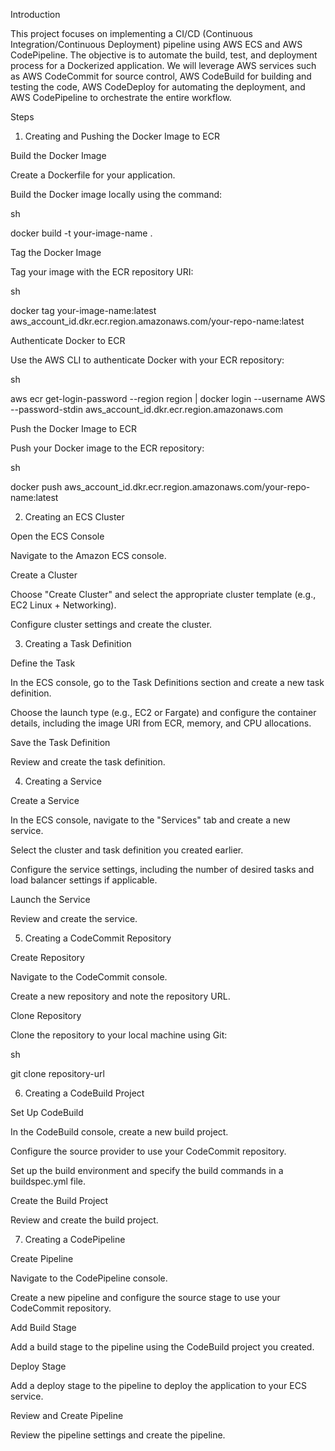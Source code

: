 Introduction 

This project focuses on implementing a CI/CD (Continuous Integration/Continuous Deployment) pipeline using AWS ECS and AWS CodePipeline. The objective is to automate the build, test, and deployment process for a Dockerized application. We will leverage AWS services such as AWS CodeCommit for source control, AWS CodeBuild for building and testing the code, AWS CodeDeploy for automating the deployment, and AWS CodePipeline to orchestrate the entire workflow. 

Steps 

1. Creating and Pushing the Docker Image to ECR 

Build the Docker Image 

Create a Dockerfile for your application. 

Build the Docker image locally using the command: 

sh 

docker build -t your-image-name . 

Tag the Docker Image 

Tag your image with the ECR repository URI: 

sh 

docker tag your-image-name:latest aws_account_id.dkr.ecr.region.amazonaws.com/your-repo-name:latest 

Authenticate Docker to ECR 

Use the AWS CLI to authenticate Docker with your ECR repository: 

sh 

aws ecr get-login-password --region region | docker login --username AWS --password-stdin aws_account_id.dkr.ecr.region.amazonaws.com 

Push the Docker Image to ECR 

Push your Docker image to the ECR repository: 

sh 

docker push aws_account_id.dkr.ecr.region.amazonaws.com/your-repo-name:latest 

2. Creating an ECS Cluster 

Open the ECS Console 

Navigate to the Amazon ECS console. 

Create a Cluster 

Choose "Create Cluster" and select the appropriate cluster template (e.g., EC2 Linux + Networking). 

Configure cluster settings and create the cluster. 

3. Creating a Task Definition 

Define the Task 

In the ECS console, go to the Task Definitions section and create a new task definition. 

Choose the launch type (e.g., EC2 or Fargate) and configure the container details, including the image URI from ECR, memory, and CPU allocations. 

Save the Task Definition 

Review and create the task definition. 

4. Creating a Service 

Create a Service 

In the ECS console, navigate to the "Services" tab and create a new service. 

Select the cluster and task definition you created earlier. 

Configure the service settings, including the number of desired tasks and load balancer settings if applicable. 

Launch the Service 

Review and create the service. 

5. Creating a CodeCommit Repository 

Create Repository 

Navigate to the CodeCommit console. 

Create a new repository and note the repository URL. 

Clone Repository 

Clone the repository to your local machine using Git: 

sh 

git clone repository-url 

6. Creating a CodeBuild Project 

Set Up CodeBuild 

In the CodeBuild console, create a new build project. 

Configure the source provider to use your CodeCommit repository. 

Set up the build environment and specify the build commands in a buildspec.yml file. 

Create the Build Project 

Review and create the build project. 

7. Creating a CodePipeline 

Create Pipeline 

Navigate to the CodePipeline console. 

Create a new pipeline and configure the source stage to use your CodeCommit repository. 

Add Build Stage 

Add a build stage to the pipeline using the CodeBuild project you created. 

Deploy Stage 

Add a deploy stage to the pipeline to deploy the application to your ECS service. 

Review and Create Pipeline 

Review the pipeline settings and create the pipeline. 

 
